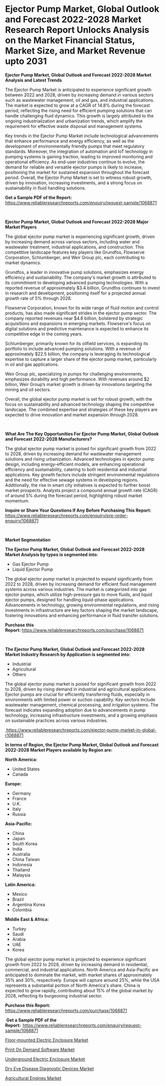 <p><h1>Ejector Pump Market, Global Outlook and Forecast 2022-2028 Market Research Report Unlocks Analysis on the Market Financial Status, Market Size, and Market Revenue upto 2031</h1></p><p><strong>Ejector Pump Market, Global Outlook and Forecast 2022-2028 Market Analysis and Latest Trends</strong></p>
<p><p>The Ejector Pump Market is anticipated to experience significant growth between 2022 and 2028, driven by increasing demand in various sectors such as wastewater management, oil and gas, and industrial applications. The market is expected to grow at a CAGR of 14.8% during the forecast period, reflecting the rising need for efficient pumping solutions that can handle challenging fluid dynamics. This growth is largely attributed to the ongoing industrialization and urbanization trends, which amplify the requirement for effective waste disposal and management systems.</p><p>Key trends in the Ejector Pump Market include technological advancements that enhance performance and energy efficiency, as well as the development of environmentally friendly pumps that meet regulatory standards. Moreover, the integration of automation and IoT technology in pumping systems is gaining traction, leading to improved monitoring and operational efficiency. As end-user industries continue to evolve, the demand for reliable and versatile ejector pumps is likely to increase, positioning the market for sustained expansion throughout the forecast period. Overall, the Ejector Pump Market is set to witness robust growth, driven by innovation, increasing investments, and a strong focus on sustainability in fluid handling solutions.</p></p>
<p><strong>Get a Sample PDF of the Report:&nbsp;</strong> <a href="https://www.reliableresearchreports.com/enquiry/request-sample/1068871">https://www.reliableresearchreports.com/enquiry/request-sample/1068871</a></p>
<p>&nbsp;</p>
<p><strong>Ejector Pump Market, Global Outlook and Forecast 2022-2028 Major Market Players</strong></p>
<p><p>The global ejector pump market is experiencing significant growth, driven by increasing demand across various sectors, including water and wastewater treatment, industrial applications, and construction. This competitive landscape features key players like Grundfos, Flowserve Corporation, Schlumberger, and Weir Group plc, each contributing to market dynamics.</p><p>Grundfos, a leader in innovative pump solutions, emphasizes energy efficiency and sustainability. The company's market growth is attributed to its commitment to developing advanced pumping technologies. With a reported revenue of approximately $3.4 billion, Grundfos continues to invest in research and development, positioning itself for a projected annual growth rate of 5% through 2028.</p><p>Flowserve Corporation, known for its wide range of fluid motion and control products, has also made significant strides in the ejector pump sector. The company reported revenues near $4.6 billion, bolstered by strategic acquisitions and expansions in emerging markets. Flowserve's focus on digital solutions and predictive maintenance is expected to enhance its competitive edge in the coming years.</p><p>Schlumberger, primarily known for its oilfield services, is expanding its portfolio to include advanced pumping solutions. With a revenue of approximately $22.5 billion, the company is leveraging its technological expertise to capture a larger share of the ejector pump market, particularly in oil and gas applications.</p><p>Weir Group plc, specializing in pumps for challenging environments, emphasizes durability and high performance. With revenues around $2 billion, Weir Group’s market growth is driven by innovations targeting the mining and oil sectors.</p><p>Overall, the global ejector pump market is set for robust growth, with the focus on sustainability and advanced technology shaping the competitive landscape. The combined expertise and strategies of these key players are expected to drive innovation and market expansion through 2028.</p></p>
<p>&nbsp;</p>
<p><strong>What Are The Key Opportunities For Ejector Pump Market, Global Outlook and Forecast 2022-2028 Manufacturers?</strong></p>
<p><p>The global ejector pump market is poised for significant growth from 2022 to 2028, driven by increasing demand for wastewater management solutions and rising urbanization. Advanced technologies in ejector pump design, including energy-efficient models, are enhancing operational efficiency and sustainability, catering to both residential and industrial applications. Key growth factors include stringent environmental regulations and the need for effective sewage systems in developing regions. Additionally, the rise in smart city initiatives is expected to further boost market prospects. Analysts project a compound annual growth rate (CAGR) of around 5% during the forecast period, highlighting robust market momentum.</p></p>
<p><strong>Inquire or Share Your Questions If Any Before Purchasing This Report:</strong> <a href="https://www.reliableresearchreports.com/enquiry/pre-order-enquiry/1068871">https://www.reliableresearchreports.com/enquiry/pre-order-enquiry/1068871</a></p>
<p>&nbsp;</p>
<p><strong>Market Segmentation</strong></p>
<p><strong>The Ejector Pump Market, Global Outlook and Forecast 2022-2028 Market Analysis by types is segmented into:</strong></p>
<p><ul><li>Gas Ejector Pump</li><li>Liquid Ejector Pump</li></ul></p>
<p><p>The global ejector pump market is projected to expand significantly from 2022 to 2028, driven by increasing demand for efficient fluid management systems across various industries. The market is categorized into gas ejector pumps, which utilize high-pressure gas to move fluids, and liquid ejector pumps, designed for handling liquid-phase applications. Advancements in technology, growing environmental regulations, and rising investments in infrastructure are key factors shaping the market landscape, fostering innovations and enhancing performance in fluid transfer solutions.</p></p>
<p><strong>Purchase this Report:&nbsp;</strong><a href="https://www.reliableresearchreports.com/purchase/1068871">https://www.reliableresearchreports.com/purchase/1068871</a></p>
<p>&nbsp;</p>
<p><strong>The Ejector Pump Market, Global Outlook and Forecast 2022-2028 Market Industry Research by Application is segmented into:</strong></p>
<p><ul><li>Industrial</li><li>Agricultural</li><li>Others</li></ul></p>
<p><p>The global ejector pump market is poised for significant growth from 2022 to 2028, driven by rising demand in industrial and agricultural applications. Ejector pumps are crucial for efficiently transferring fluids, especially in environments with limited power or suction capability. Key sectors include wastewater management, chemical processing, and irrigation systems. The forecast indicates expanding adoption due to advancements in pump technology, increasing infrastructure investments, and a growing emphasis on sustainable practices across various industries.</p></p>
<p><a href="https://www.reliableresearchreports.com/ejector-pump-market-in-global-r1068871">&nbsp;https://www.reliableresearchreports.com/ejector-pump-market-in-global-r1068871</a></p>
<p><strong>In terms of Region, the Ejector Pump Market, Global Outlook and Forecast 2022-2028 Market Players available by Region are:</strong></p>
<p>
    <p> <strong> North America: </strong>
        <ul>
            <li>United States</li>
            <li>Canada</li>
        </ul>
        </p> 
    <p> <strong> Europe: </strong>
        <ul>
            <li>Germany</li>
            <li>France</li>
            <li>U.K.</li>
            <li>Italy</li>
            <li>Russia</li>
        </ul>
        </p> 
    <p> <strong> Asia-Pacific: </strong>
        <ul>
            <li>China</li>
            <li>Japan</li>
            <li>South Korea</li>
            <li>India</li>
            <li>Australia</li>
            <li>China Taiwan</li>
            <li>Indonesia</li>
            <li>Thailand</li>
            <li>Malaysia</li>
        </ul>
        </p> 
    <p> <strong> Latin America: </strong>
        <ul>
            <li>Mexico</li>
            <li>Brazil</li>
            <li>Argentina Korea</li>
            <li>Colombia</li>
        </ul>
        </p> 
    <p> <strong> Middle East & Africa: </strong>
        <ul>
            <li>Turkey</li>
            <li>Saudi</li>
            <li>Arabia</li>
            <li>UAE</li>
            <li>Korea</li>
        </ul>
    </p>
    </p>
<p><p>The global ejector pump market is projected to experience significant growth from 2022 to 2028, driven by increasing demand in residential, commercial, and industrial applications. North America and Asia-Pacific are anticipated to dominate the market, with market shares of approximately 35% and 30%, respectively. Europe will capture around 25%, while the USA represents a substantial portion of North America's share. China is expected to grow rapidly, contributing about 15% of the global market by 2028, reflecting its burgeoning industrial sector.</p></p>
<p><strong>Purchase this Report: </strong><a href="https://www.reliableresearchreports.com/purchase/1068871">https://www.reliableresearchreports.com/purchase/1068871</a></p>
<p>&nbsp;<strong>Get a Sample PDF of the Report:&nbsp;&nbsp;</strong><a href="https://www.reliableresearchreports.com/enquiry/request-sample/1068871">https://www.reliableresearchreports.com/enquiry/request-sample/1068871</a></p>
<p><strong></strong></p>
<p><p><a href="https://issuu.com/reportprime-2/docs/floor-mounted-electric-enclosure-ma_97a994edfb84c3">Floor-mounted Electric Enclosure Market</a></p><p><a href="https://www.linkedin.com/pulse/global-print-demand-software-market-size-expected-reach-uyywe?trackingId=7J%2FJh%2Fs0TgeBAz%2FLP0PiBA%3D%3D">Print On Demand Software Market</a></p><p><a href="https://issuu.com/reportprime-2/docs/underground-electric-enclosure-mark_ecec9d7fd8ce30">Underground Electric Enclosure Market</a></p><p><a href="https://www.linkedin.com/pulse/dry-eye-disease-diagnostic-devices-market-outlook-forecast-s4ime?trackingId=SBhYk6XwTWa%2Bt0ucZErxHA%3D%3D">Dry Eye Disease Diagnostic Devices Market</a></p><p><a href="https://medium.com/@alanernser/agricultural-engines-market-size-growth-and-industry-analysis-by-market-segmentation-and-regional-b6918d88ce33">Agricultural Engines Market</a></p></p>